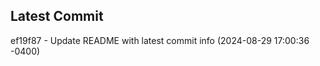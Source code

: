 
## Latest Commit
ef19f87 - Update README with latest commit info (2024-08-29 17:00:36 -0400) <Yunxi-Zhou>

